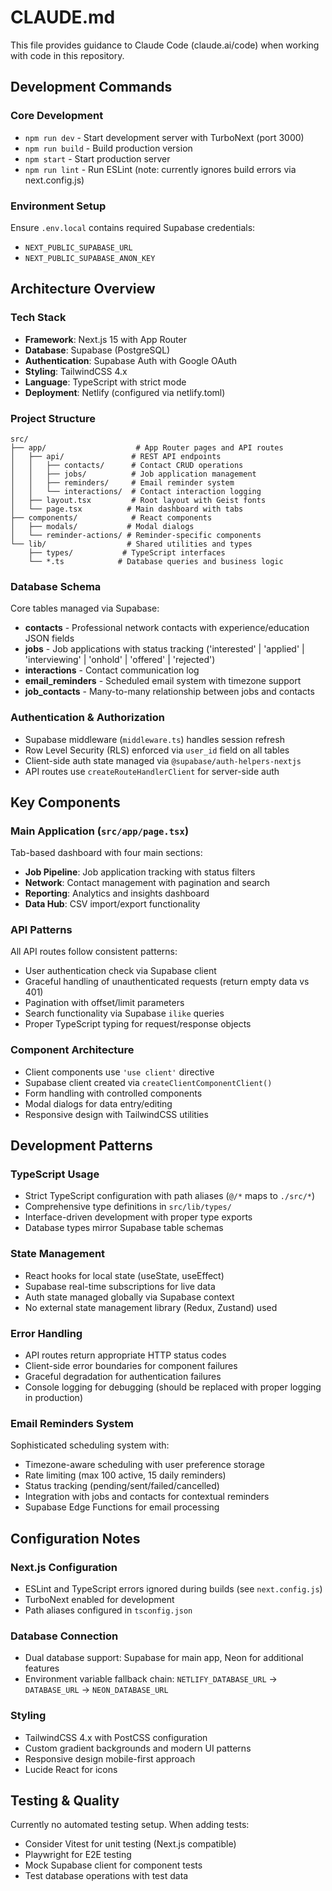 # CLAUDE.md

This file provides guidance to Claude Code (claude.ai/code) when working with code in this repository.

## Development Commands

### Core Development
- `npm run dev` - Start development server with TurboNext (port 3000)
- `npm run build` - Build production version
- `npm start` - Start production server
- `npm run lint` - Run ESLint (note: currently ignores build errors via next.config.js)

### Environment Setup
Ensure `.env.local` contains required Supabase credentials:
- `NEXT_PUBLIC_SUPABASE_URL`
- `NEXT_PUBLIC_SUPABASE_ANON_KEY`

## Architecture Overview

### Tech Stack
- **Framework**: Next.js 15 with App Router
- **Database**: Supabase (PostgreSQL)
- **Authentication**: Supabase Auth with Google OAuth
- **Styling**: TailwindCSS 4.x
- **Language**: TypeScript with strict mode
- **Deployment**: Netlify (configured via netlify.toml)

### Project Structure
```
src/
├── app/                    # App Router pages and API routes
│   ├── api/               # REST API endpoints
│   │   ├── contacts/      # Contact CRUD operations  
│   │   ├── jobs/          # Job application management
│   │   ├── reminders/     # Email reminder system
│   │   └── interactions/  # Contact interaction logging
│   ├── layout.tsx         # Root layout with Geist fonts
│   └── page.tsx          # Main dashboard with tabs
├── components/            # React components
│   ├── modals/           # Modal dialogs
│   └── reminder-actions/ # Reminder-specific components
└── lib/                  # Shared utilities and types
    ├── types/           # TypeScript interfaces
    └── *.ts            # Database queries and business logic
```

### Database Schema
Core tables managed via Supabase:
- **contacts** - Professional network contacts with experience/education JSON fields
- **jobs** - Job applications with status tracking ('interested' | 'applied' | 'interviewing' | 'onhold' | 'offered' | 'rejected')
- **interactions** - Contact communication log
- **email_reminders** - Scheduled email system with timezone support
- **job_contacts** - Many-to-many relationship between jobs and contacts

### Authentication & Authorization
- Supabase middleware (`middleware.ts`) handles session refresh
- Row Level Security (RLS) enforced via `user_id` field on all tables
- Client-side auth state managed via `@supabase/auth-helpers-nextjs`
- API routes use `createRouteHandlerClient` for server-side auth

## Key Components

### Main Application (`src/app/page.tsx`)
Tab-based dashboard with four main sections:
- **Job Pipeline**: Job application tracking with status filters
- **Network**: Contact management with pagination and search
- **Reporting**: Analytics and insights dashboard
- **Data Hub**: CSV import/export functionality

### API Patterns
All API routes follow consistent patterns:
- User authentication check via Supabase client
- Graceful handling of unauthenticated requests (return empty data vs 401)
- Pagination with offset/limit parameters
- Search functionality via Supabase `ilike` queries
- Proper TypeScript typing for request/response objects

### Component Architecture
- Client components use `'use client'` directive
- Supabase client created via `createClientComponentClient()`
- Form handling with controlled components
- Modal dialogs for data entry/editing
- Responsive design with TailwindCSS utilities

## Development Patterns

### TypeScript Usage
- Strict TypeScript configuration with path aliases (`@/*` maps to `./src/*`)
- Comprehensive type definitions in `src/lib/types/`
- Interface-driven development with proper type exports
- Database types mirror Supabase table schemas

### State Management
- React hooks for local state (useState, useEffect)
- Supabase real-time subscriptions for live data
- Auth state managed globally via Supabase context
- No external state management library (Redux, Zustand) used

### Error Handling
- API routes return appropriate HTTP status codes
- Client-side error boundaries for component failures
- Graceful degradation for authentication failures
- Console logging for debugging (should be replaced with proper logging in production)

### Email Reminders System
Sophisticated scheduling system with:
- Timezone-aware scheduling with user preference storage
- Rate limiting (max 100 active, 15 daily reminders)
- Status tracking (pending/sent/failed/cancelled)
- Integration with jobs and contacts for contextual reminders
- Supabase Edge Functions for email processing

## Configuration Notes

### Next.js Configuration
- ESLint and TypeScript errors ignored during builds (see `next.config.js`)
- TurboNext enabled for development
- Path aliases configured in `tsconfig.json`

### Database Connection
- Dual database support: Supabase for main app, Neon for additional features
- Environment variable fallback chain: `NETLIFY_DATABASE_URL` → `DATABASE_URL` → `NEON_DATABASE_URL`

### Styling
- TailwindCSS 4.x with PostCSS configuration
- Custom gradient backgrounds and modern UI patterns
- Responsive design mobile-first approach
- Lucide React for icons

## Testing & Quality
Currently no automated testing setup. When adding tests:
- Consider Vitest for unit testing (Next.js compatible)
- Playwright for E2E testing
- Mock Supabase client for component tests
- Test database operations with test data
